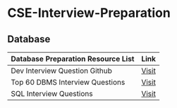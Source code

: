 # CSE-Interview-Preparation


## Database 
| **Database Preparation Resource List**      | **Link**                          |
|------------------------|-----------------------------------|
| Dev Interview Question Github  | [Visit](https://github.com/Devinterview-io/databases-interview-questions)  |
| Top 60 DBMS Interview Questions  | [Visit](https://www.geeksforgeeks.org/dbms/commonly-asked-dbms-interview-questions/) |
| SQL Interview Questions| [Visit](https://www.geeksforgeeks.org/sql/sql-interview-questions/) |

